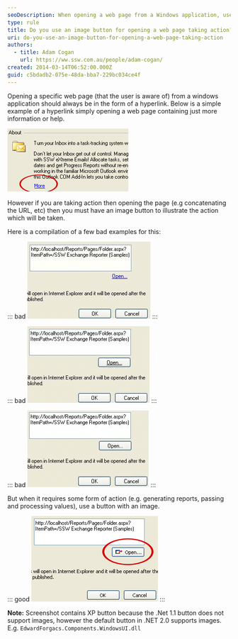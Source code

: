 ```yaml
---
seoDescription: When opening a web page from a Windows application, use a hyperlink unless taking specific action, then an image button illustrates the action taken.
type: rule
title: Do you use an image button for opening a web page taking action?
uri: do-you-use-an-image-button-for-opening-a-web-page-taking-action
authors:
  - title: Adam Cogan
    url: https://ww.ssw.com.au/people/adam-cogan/
created: 2014-03-14T06:52:00.000Z
guid: c5bdadb2-075e-48da-bba7-229bc034ce4f
---
```


Opening a specific web page (that the user is aware of) from a windows application should always be in the form of a hyperlink. Below is a simple example of a hyperlink simply opening a web page containing just more information or help.

<!--endintro-->

![Figure: Simple hyperlink not taking action](openningweboptions.gif)

However if you are taking action then opening the page (e.g concatenating the URL, etc) then you must have an image button to illustrate the action which will be taken.

Here is a compilation of a few bad examples for this:

::: bad
![Figure: Bad example - Hyperlink](openningweblink.gif)
:::

::: bad
![Figure: Bad example - Hyperlink on a button](openningweblinkbtnblue.gif)
:::

::: bad
![Figure: Bad example - Normal button](openningwebnormalbtn.gif)
:::

But when it requires some form of action (e.g. generating reports, passing and processing values), use a button with an image.

::: good
![Figure: Good example - XP button with image](openningwebxp.gif)
:::

**Note:** Screenshot contains XP button because the .Net 1.1 button does not support images, however the default button in .NET 2.0 supports images. E.g. `EdwardForgacs.Components.WindowsUI.dll`
